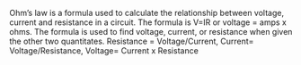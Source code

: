 Ohm’s law is a formula used to calculate the relationship between voltage, current and resistance in a circuit. The formula is V=IR or voltage = amps x ohms. The formula is used to find voltage, current, or resistance when given the other two quantitates. Resistance = Voltage/Current, Current= Voltage/Resistance, Voltage= Current x Resistance
